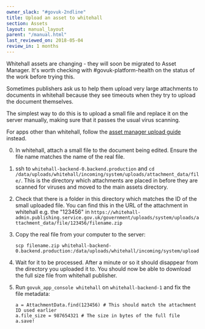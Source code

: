 ```yaml
---
owner_slack: "#govuk-2ndline"
title: Upload an asset to whitehall
section: Assets
layout: manual_layout
parent: "/manual.html"
last_reviewed_on: 2018-05-04
review_in: 1 months
---
```

Whitehall assets are changing - they will soon be migrated to Asset Manager.
It's worth checking with #govuk-platform-health on the status of the work before
trying this.

Sometimes publishers ask us to help them upload very large attachments to
documents in whitehall because they see timeouts when they try to upload the
document themselves.

The simplest way to do this is to upload a small file and replace it on the
server manually, making sure that it passes the usual virus scanning.

For apps other than whitehall, follow the [asset manager upload
guide](howto-upload-an-asset-to-asset-manager.html) instead.

0. In whitehall, attach a small file to the document being edited. Ensure the
  file name matches the name of the real file.

0. ssh to `whitehall-backend-0.backend.production` and
   `cd /data/uploads/whitehall/incoming/system/uploads/attachment_data/file/`.
   This is the directory which attachments are placed in before they are scanned
   for viruses and moved to the main assets directory.

0. Check that there is a folder in this directory which matches the ID of the
  small uploaded file. You can find this in the URL of the attachment in
  whitehall e.g. the "123456" in `https://whitehall-admin.publishing.service.gov.uk/government/uploads/system/uploads/attachment_data/file/123456/filename.zip`

0. Copy the real file from your computer to the server:

    ```
    scp filename.zip whitehall-backend-0.backend.production:/data/uploads/whitehall/incoming/system/uploads/attachment_data/file/123456/filename.zip
    ```

0. Wait for it to be processed. After a minute or so it should disappear from
  the directory you uploaded it to. You should now be able to download the full
  size file from whitehall publisher.

0. Run `govuk_app_console whitehall` on `whitehall-backend-1` and fix the file
  metadata:

    ```
    a = AttachmentData.find(123456) # This should match the attachment ID used earlier
    a.file_size = 987654321 # The size in bytes of the full file
    a.save!
    ```
